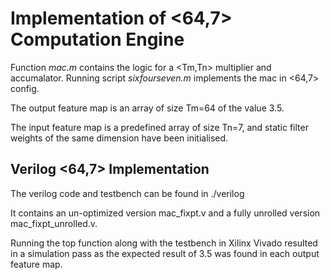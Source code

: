 # Implementation of <64,7> Computation Engine

Function *mac.m* contains the logic for a <Tm,Tn> multiplier and accumalator. Running script *sixfourseven.m* implements the mac in <64,7> config.

The output feature map is an array of size Tm=64 of the value 3.5.

The input feature map is a predefined array of size Tn=7, and static filter weights of the same dimension have been initialised.

## Verilog <64,7> Implementation

The verilog code and testbench can be found in ./verilog

It contains an un-optimized version mac\_fixpt.v and a fully unrolled version mac\_fixpt\_unrolled.v.

Running the top function along with the testbench in Xilinx Vivado resulted in a simulation pass as the expected result of 3.5 was found in each output feature map.

